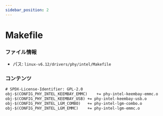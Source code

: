 ```yaml
---
sidebar_position: 2
---
```

# Makefile

### ファイル情報

- パス: `linux-v6.12/drivers/phy/intel/Makefile`

### コンテンツ

```txt
# SPDX-License-Identifier: GPL-2.0
obj-$(CONFIG_PHY_INTEL_KEEMBAY_EMMC)	+= phy-intel-keembay-emmc.o
obj-$(CONFIG_PHY_INTEL_KEEMBAY_USB)	+= phy-intel-keembay-usb.o
obj-$(CONFIG_PHY_INTEL_LGM_COMBO)	+= phy-intel-lgm-combo.o
obj-$(CONFIG_PHY_INTEL_LGM_EMMC)	+= phy-intel-lgm-emmc.o

```

